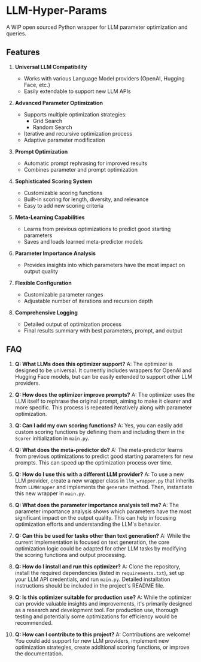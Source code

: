 # LLM-Hyper-Params
A WIP open sourced Python wrapper for LLM parameter optimization and queries.

## Features

1. **Universal LLM Compatibility**
   - Works with various Language Model providers (OpenAI, Hugging Face, etc.)
   - Easily extendable to support new LLM APIs

2. **Advanced Parameter Optimization**
   - Supports multiple optimization strategies:
     - Grid Search
     - Random Search
   - Iterative and recursive optimization process
   - Adaptive parameter modification

3. **Prompt Optimization**
   - Automatic prompt rephrasing for improved results
   - Combines parameter and prompt optimization

4. **Sophisticated Scoring System**
   - Customizable scoring functions
   - Built-in scoring for length, diversity, and relevance
   - Easy to add new scoring criteria

5. **Meta-Learning Capabilities**
   - Learns from previous optimizations to predict good starting parameters
   - Saves and loads learned meta-predictor models

6. **Parameter Importance Analysis**
   - Provides insights into which parameters have the most impact on output quality

7. **Flexible Configuration**
   - Customizable parameter ranges
   - Adjustable number of iterations and recursion depth

8. **Comprehensive Logging**
   - Detailed output of optimization process
   - Final results summary with best parameters, prompt, and output

## FAQ

1. **Q: What LLMs does this optimizer support?**
   A: The optimizer is designed to be universal. It currently includes wrappers for OpenAI and Hugging Face models, but can be easily extended to support other LLM providers.

2. **Q: How does the optimizer improve prompts?**
   A: The optimizer uses the LLM itself to rephrase the original prompt, aiming to make it clearer and more specific. This process is repeated iteratively along with parameter optimization.

3. **Q: Can I add my own scoring functions?**
   A: Yes, you can easily add custom scoring functions by defining them and including them in the `Scorer` initialization in `main.py`.

4. **Q: What does the meta-predictor do?**
   A: The meta-predictor learns from previous optimizations to predict good starting parameters for new prompts. This can speed up the optimization process over time.

5. **Q: How do I use this with a different LLM provider?**
   A: To use a new LLM provider, create a new wrapper class in `llm_wrapper.py` that inherits from `LLMWrapper` and implements the `generate` method. Then, instantiate this new wrapper in `main.py`.

6. **Q: What does the parameter importance analysis tell me?**
   A: The parameter importance analysis shows which parameters have the most significant impact on the output quality. This can help in focusing optimization efforts and understanding the LLM's behavior.

7. **Q: Can this be used for tasks other than text generation?**
   A: While the current implementation is focused on text generation, the core optimization logic could be adapted for other LLM tasks by modifying the scoring functions and output processing.

8. **Q: How do I install and run this optimizer?**
   A: Clone the repository, install the required dependencies (listed in `requirements.txt`), set up your LLM API credentials, and run `main.py`. Detailed installation instructions should be included in the project's README file.

9. **Q: Is this optimizer suitable for production use?**
   A: While the optimizer can provide valuable insights and improvements, it's primarily designed as a research and development tool. For production use, thorough testing and potentially some optimizations for efficiency would be recommended.

10. **Q: How can I contribute to this project?**
    A: Contributions are welcome! You could add support for new LLM providers, implement new optimization strategies, create additional scoring functions, or improve the documentation.
